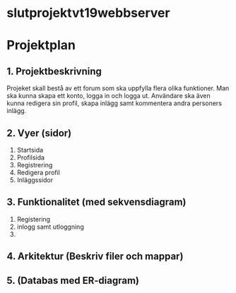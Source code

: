 # slutprojektvt19webbserver

# Projektplan

## 1. Projektbeskrivning
Projeket skall bestå av ett forum som ska uppfylla flera olika funktioner. Man ska kunna skapa ett konto, logga in och logga ut. Användare ska även kunna redigera sin profil, skapa inlägg samt kommentera andra personers inlägg.    

## 2. Vyer (sidor)
1) Startsida
2) Profilsida
3) Registrering
4) Redigera profil
5) Inläggssidor

## 3. Funktionalitet (med sekvensdiagram)
1) Registering
2) inlogg samt utloggning
3) 
## 4. Arkitektur (Beskriv filer och mappar)
## 5. (Databas med ER-diagram)
